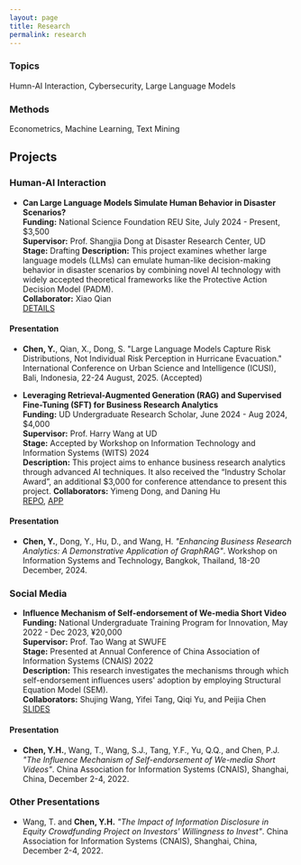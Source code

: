 ```yaml
---
layout: page
title: Research
permalink: research
---
```

### Topics
Humn-AI Interaction, Cybersecurity, Large Language Models


### Methods

Econometrics, Machine Learning, Text Mining

## Projects

### Human-AI Interaction

- **Can Large Language Models Simulate Human Behavior in Disaster Scenarios?**  
  **Funding:** National Science Foundation REU Site, July 2024 - Present, $3,500<br>
  **Supervisor:** Prof. Shangjia Dong at Disaster Research Center, UD  
  **Stage:** Drafting
  **Description:** This project examines whether large language models (LLMs) can emulate human-like decision-making behavior in disaster scenarios by combining novel AI technology with widely accepted theoretical frameworks like the Protective Action Decision Model (PADM).  
  **Collaborator:** Xiao Qian<br>
  [DETAILS](/research/LLM_Evac.md)
#### Presentation
  - **Chen, Y.**, Qian, X., Dong, S. "Large Language Models Capture Risk Distributions, Not Individual Risk Perception in Hurricane Evacuation." International Conference on Urban Science and Intelligence (ICUSI), Bali, Indonesia, 22-24 August, 2025. (Accepted)

- **Leveraging Retrieval-Augmented Generation (RAG) and Supervised Fine-Tuning (SFT) for Business Research Analytics**  
  **Funding:** UD Undergraduate Research Scholar, June 2024 - Aug 2024, $4,000  
  **Supervisor:** Prof. Harry Wang at UD  
  **Stage:** Accepted by Workshop on Information Technology and Information Systems (WITS) 2024<br>
  **Description:** This project aims to enhance business research analytics through advanced AI techniques. It also received the “Industry Scholar Award”, an additional $3,000 for conference attendance to present this project.
  **Collaborators:** Yimeng Dong, and Daning Hu<br>
  [REPO](https://github.com/yh-eric-chan/bizpub_graphrag), [APP](https://huggingface.co/spaces/ericyhchen/bizpub_graphrag)
#### Presentation
  - **Chen, Y.**, Dong, Y., Hu, D., and Wang, H. *"Enhancing Business Research Analytics: A Demonstrative Application of GraphRAG"*. Workshop on Information Systems and Technology, Bangkok, Thailand, 18-20 December, 2024.
  
### Social Media

- **Influence Mechanism of Self-endorsement of We-media Short Video**  
  **Funding:** National Undergraduate Training Program for Innovation, May 2022 - Dec 2023, ¥20,000  
  **Supervisor:** Prof. Tao Wang at SWUFE  
  **Stage:** Presented at Annual Conference of China Association of Information Systems (CNAIS) 2022 <br>
  **Description:** This research investigates the mechanisms through which self-endorsement influences users' adoption by employing Structural Equation Model (SEM).  
  **Collaborators:** Shujing Wang, Yifei Tang, Qiqi Yu, and Peijia Chen<br>
  [SLIDES](/research/cnais_2022_2.pptx)
#### Presentation
  - **Chen, Y.H.**, Wang, T., Wang, S.J., Tang, Y.F., Yu, Q.Q., and Chen, P.J. *"The Influence Mechanism of Self-endorsement of We-media Short Videos"*. China Association for Information Systems (CNAIS), Shanghai, China, December 2-4, 2022.


### Other Presentations


- Wang, T. and **Chen, Y.H.** *"The Impact of Information Disclosure in Equity Crowdfunding Project on Investors' Willingness to Invest"*. China Association for Information Systems (CNAIS), Shanghai, China, December 2-4, 2022.



